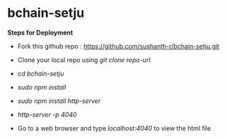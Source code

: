 # bchain-setju

**Steps for Deployment**

* Fork this github repo : https://github.com/sushanth-r/bchain-setju.git
* Clone your local repo using _git clone repo-url_ 
* _cd bchain-setju_ 
* _sudo npm install_
* _sudo npm install http-server_
* _http-server -p 4040_

* Go to a web browser and type _localhost:4040_ to view the html file
